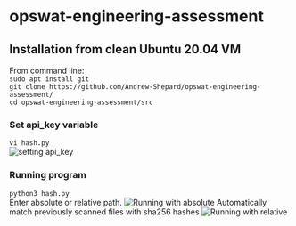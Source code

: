 # opswat-engineering-assessment
## Installation from clean Ubuntu 20.04 VM
From command line:  
```sudo apt install git```  
```git clone https://github.com/Andrew-Shepard/opswat-engineering-assessment/```  
```cd opswat-engineering-assessment/src```  
### Set api_key variable  
```vi hash.py```  
![setting api_key](https://i.imgur.com/s7488uL.png)
### Running program
```python3 hash.py```  
Enter absolute or relative path.
![Running with absolute](https://i.imgur.com/RkNkJq5.png)
Automatically match previously scanned files with sha256 hashes
![Running with relative](https://user-images.githubusercontent.com/10381354/144759054-b5fbe96d-9d14-4f4e-a47f-41cf637df392.png)
